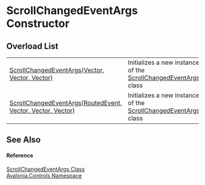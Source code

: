 # ScrollChangedEventArgs Constructor


## Overload List
<table>
<tr>
<td><a href="M_Avalonia_Controls_ScrollChangedEventArgs__ctor_1">ScrollChangedEventArgs(Vector, Vector, Vector)</a></td>
<td>Initializes a new instance of the <a href="T_Avalonia_Controls_ScrollChangedEventArgs">ScrollChangedEventArgs</a> class</td>
</tr>
<tr>
<td><a href="M_Avalonia_Controls_ScrollChangedEventArgs__ctor">ScrollChangedEventArgs(RoutedEvent, Vector, Vector, Vector)</a></td>
<td>Initializes a new instance of the <a href="T_Avalonia_Controls_ScrollChangedEventArgs">ScrollChangedEventArgs</a> class</td>
</tr>
</table>

## See Also


#### Reference
<a href="T_Avalonia_Controls_ScrollChangedEventArgs">ScrollChangedEventArgs Class</a>  
<a href="N_Avalonia_Controls">Avalonia.Controls Namespace</a>  
